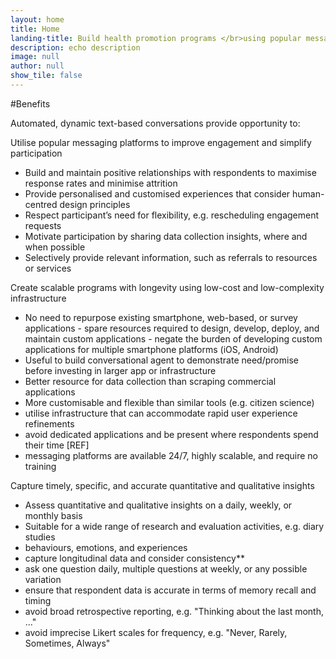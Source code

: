 ```yaml
---
layout: home
title: Home
landing-title: Build health promotion programs </br>using popular messaging platforms
description: echo description
image: null
author: null
show_tile: false
---
```


#Benefits

Automated, dynamic text-based conversations provide opportunity to:

Utilise popular messaging platforms to improve engagement and simplify participation
- Build and maintain positive relationships with respondents to maximise response rates and minimise attrition
- Provide personalised and customised experiences that consider human-centred design principles
- Respect participant’s need for flexibility, e.g. rescheduling engagement requests
- Motivate participation by sharing data collection insights, where and when possible
- Selectively provide relevant information, such as referrals to resources or services

Create scalable programs with longevity using low-cost and low-complexity infrastructure
- No need to repurpose existing smartphone, web-based, or survey applications - spare resources required to design, develop, deploy, and maintain custom applications - negate the burden of developing custom applications for multiple smartphone platforms (iOS, Android)
- Useful to build conversational agent to demonstrate need/promise before investing in larger app or infrastructure
- Better resource for data collection than scraping commercial applications
- More customisable and flexible than similar tools (e.g. citizen science)
- utilise infrastructure that can accommodate rapid user experience refinements
- avoid dedicated applications and be present where respondents spend their time [REF]
- messaging platforms are available 24/7, highly scalable, and require no training

Capture timely, specific, and accurate quantitative and qualitative insights
- Assess quantitative and qualitative insights on a daily, weekly, or monthly basis
- Suitable for a wide range of research and evaluation activities, e.g. diary studies
- behaviours, emotions, and experiences
- capture longitudinal data and consider consistency**
- ask one question daily, multiple questions at weekly, or any possible variation
- ensure that respondent data is accurate in terms of memory recall and timing
- avoid broad retrospective reporting, e.g. "Thinking about the last month, ..."
- avoid imprecise Likert scales for frequency, e.g. "Never, Rarely, Sometimes, Always"
